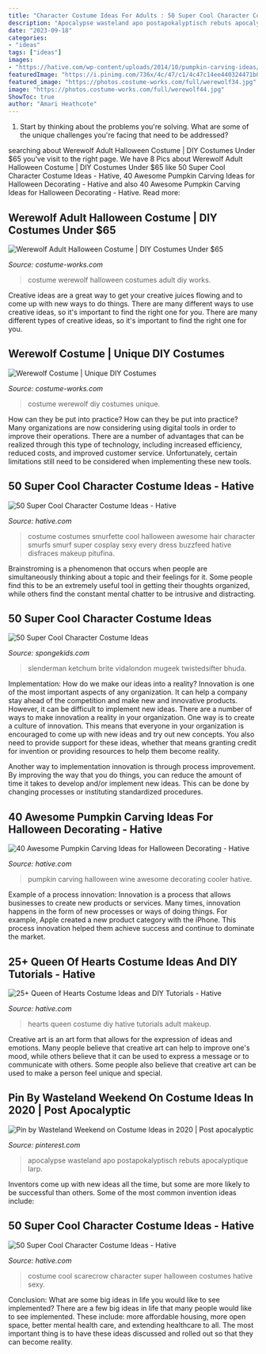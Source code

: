 ```yaml
---
title: "Character Costume Ideas For Adults : 50 Super Cool Character Costume Ideas"
description: "Apocalypse wasteland apo postapokalyptisch rebuts apocalyptique larp"
date: "2023-09-18"
categories:
- "ideas"
tags: ["ideas"]
images:
- "https://hative.com/wp-content/uploads/2014/10/pumpkin-carving-ideas/30-wine-cooler-pumpkin.jpg"
featuredImage: "https://i.pinimg.com/736x/4c/47/c1/4c47c14ee440324471b06a171a6fea77.jpg"
featured_image: "https://photos.costume-works.com/full/werewolf34.jpg"
image: "https://photos.costume-works.com/full/werewolf44.jpg"
ShowToc: true
author: "Amari Heathcote"
---
```



1. Start by thinking about the problems you're solving. What are some of the unique challenges you're facing that need to be addressed? 

	

		
searching about Werewolf Adult Halloween Costume | DIY Costumes Under $65 you've visit to the right page. We have 8 Pics about Werewolf Adult Halloween Costume | DIY Costumes Under $65 like 50 Super Cool Character Costume Ideas - Hative, 40 Awesome Pumpkin Carving Ideas for Halloween Decorating - Hative and also 40 Awesome Pumpkin Carving Ideas for Halloween Decorating - Hative. Read more:
		
    
## Werewolf Adult Halloween Costume | DIY Costumes Under $65

<img loading=lazy src="https://photos.costume-works.com/full/werewolf34.jpg" onerror="this.onerror=null;this.src='https://tse1.mm.bing.net/th?id=OIP.QOyA0PYDGa6wJLUtWjMktQHaLg&amp;pid=15.1';" alt="Werewolf Adult Halloween Costume | DIY Costumes Under $65">

_Source: costume-works.com_

>costume werewolf halloween costumes adult diy works. 

	

Creative ideas are a great way to get your creative juices flowing and to come up with new ways to do things. There are many different ways to use creative ideas, so it's important to find the right one for you. There are many different types of creative ideas, so it's important to find the right one for you.

    
## Werewolf Costume | Unique DIY Costumes

<img loading=lazy src="https://photos.costume-works.com/full/werewolf44.jpg" onerror="this.onerror=null;this.src='https://tse2.mm.bing.net/th?id=OIP.6brZLOrrW5FNdiGKNL30GAHaLz&amp;pid=15.1';" alt="Werewolf Costume | Unique DIY Costumes">

_Source: costume-works.com_

>costume werewolf diy costumes unique. 

	

How can they be put into practice?
How can they be put into practice? Many organizations are now considering using digital tools in order to improve their operations.  There are a number of advantages that can be realized through this type of technology, including increased efficiency, reduced costs, and improved customer service. Unfortunately, certain limitations still need to be considered when implementing these new tools.

    
## 50 Super Cool Character Costume Ideas - Hative

<img loading=lazy src="https://hative.com/wp-content/uploads/2014/10/super-cool-costume-ideas/33-smurfette-costume.jpg" onerror="this.onerror=null;this.src='https://tse3.mm.bing.net/th?id=OIP.cEExjpPPCuDd2QGurNYOwQHaLH&amp;pid=15.1';" alt="50 Super Cool Character Costume Ideas - Hative">

_Source: hative.com_

>costume costumes smurfette cool halloween awesome hair character smurfs smurf super cosplay sexy every dress buzzfeed hative disfraces makeup pitufina. 

	

Brainstroming is a phenomenon that occurs when people are simultaneously thinking about a topic and their feelings for it. Some people find this to be an extremely useful tool in getting their thoughts organized, while others find the constant mental chatter to be intrusive and distracting.

    
## 50 Super Cool Character Costume Ideas

<img loading=lazy src="https://spongekids.com/wp-content/uploads/2014/10/super-cool-costume-ideas/36-slenderman-costume.jpg" onerror="this.onerror=null;this.src='https://tse3.mm.bing.net/th?id=OIP.s4IXIGjObFoAqzG8gelpBAHaLG&amp;pid=15.1';" alt="50 Super Cool Character Costume Ideas">

_Source: spongekids.com_

>slenderman ketchum brite vidalondon mugeek twistedsifter bhuda. 

	

Implementation: How do we make our ideas into a reality?
Innovation is one of the most important aspects of any organization. It can help a company stay ahead of the competition and make new and innovative products. However, it can be difficult to implement new ideas. There are a number of ways to make innovation a reality in your organization. 
One way is to create a culture of innovation. This means that everyone in your organization is encouraged to come up with new ideas and try out new concepts. You also need to provide support for these ideas, whether that means granting credit for invention or providing resources to help them become reality. 

Another way to implementation innovation is through process improvement. By improving the way that you do things, you can reduce the amount of time it takes to develop and/or implement new ideas. This can be done by changing processes or instituting standardized procedures.

    
## 40 Awesome Pumpkin Carving Ideas For Halloween Decorating - Hative

<img loading=lazy src="https://hative.com/wp-content/uploads/2014/10/pumpkin-carving-ideas/30-wine-cooler-pumpkin.jpg" onerror="this.onerror=null;this.src='https://tse4.mm.bing.net/th?id=OIP.8FEsfgfBW_9Kq2kfCDJ__AHaLr&amp;pid=15.1';" alt="40 Awesome Pumpkin Carving Ideas for Halloween Decorating - Hative">

_Source: hative.com_

>pumpkin carving halloween wine awesome decorating cooler hative. 

	

Example of a process innovation:
Innovation is a process that allows businesses to create new products or services. Many times, innovation happens in the form of new processes or ways of doing things. For example, Apple created a new product category with the iPhone. This process innovation helped them achieve success and continue to dominate the market.

    
## 25+ Queen Of Hearts Costume Ideas And DIY Tutorials - Hative

<img loading=lazy src="https://hative.com/wp-content/uploads/2015/10/queen-of-hearts-costume-ideas/27-queen-of-hearts-costume-ideas-and-diy-tutorials.jpg" onerror="this.onerror=null;this.src='https://tse1.mm.bing.net/th?id=OIP.hgHCqn6XHbGh1aPP6W9aawHaJ4&amp;pid=15.1';" alt="25+ Queen of Hearts Costume Ideas and DIY Tutorials - Hative">

_Source: hative.com_

>hearts queen costume diy hative tutorials adult makeup. 

	

Creative art is an art form that allows for the expression of ideas and emotions. Many people believe that creative art can help to improve one's mood, while others believe that it can be used to express a message or to communicate with others. Some people also believe that creative art can be used to make a person feel unique and special.

    
## Pin By Wasteland Weekend On Costume Ideas In 2020 | Post Apocalyptic

<img loading=lazy src="https://i.pinimg.com/736x/4c/47/c1/4c47c14ee440324471b06a171a6fea77.jpg" onerror="this.onerror=null;this.src='https://tse2.mm.bing.net/th?id=OIP._1a2S2NF0Le7k_wSmugcSwHaLI&amp;pid=15.1';" alt="Pin by Wasteland Weekend on Costume Ideas in 2020 | Post apocalyptic">

_Source: pinterest.com_

>apocalypse wasteland apo postapokalyptisch rebuts apocalyptique larp. 

	

Inventors come up with new ideas all the time, but some are more likely to be successful than others. Some of the most common invention ideas include:

    
## 50 Super Cool Character Costume Ideas - Hative

<img loading=lazy src="https://hative.com/wp-content/uploads/2014/10/super-cool-costume-ideas/11-scarecrow-costume.jpg" onerror="this.onerror=null;this.src='https://tse1.mm.bing.net/th?id=OIP.kBGO-qK-kMEda0B8BUMnCwHaLH&amp;pid=15.1';" alt="50 Super Cool Character Costume Ideas - Hative">

_Source: hative.com_

>costume cool scarecrow character super halloween costumes hative sexy. 

	

Conclusion: What are some big ideas in life you would like to see implemented?
There are a few big ideas in life that many people would like to see implemented. These include: more affordable housing, more open space, better mental health care, and extending healthcare to all. The most important thing is to have these ideas discussed and rolled out so that they can become reality.

